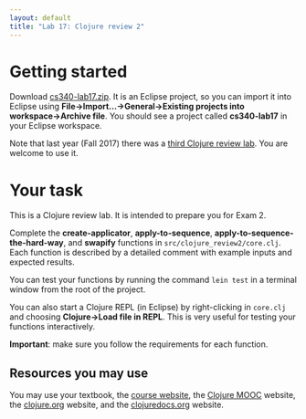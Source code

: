```yaml
---
layout: default
title: "Lab 17: Clojure review 2"
---
```


# Getting started

Download [cs340-lab17.zip](cs340-lab17.zip).  It is an Eclipse project, so you can import it into Eclipse using **File&rarr;Import...&rarr;General&rarr;Existing projects into workspace&rarr;Archive file**.  You should see a project called **cs340-lab17** in your Eclipse workspace.

<div class="callout">
Note that last year (Fall 2017) there was a <a href="https://ycpcs.github.io/cs340-fall2017/labs/lab18.html">third Clojure review lab</a>. You are welcome to use it.
</div>

# Your task

This is a Clojure review lab.  It is intended to prepare you for Exam 2.

Complete the **create-applicator**, **apply-to-sequence**, **apply-to-sequence-the-hard-way**, and **swapify** functions in `src/clojure_review2/core.clj`.  Each function is described by a detailed comment with example inputs and expected results.

You can test your functions by running the command `lein test` in a terminal window from the root of the project.

You can also start a Clojure REPL (in Eclipse) by right-clicking in `core.clj` and choosing **Clojure&rarr;Load file in REPL**.  This is very useful for testing your functions interactively.

<div class="callout"><b>Important</b>: make sure you follow the requirements for each function.</div>

## Resources you may use

You may use your textbook, the [course website](http://ycpcs.github.io/cs340-fall2014), the [Clojure MOOC](http://mooc.fi/courses/2014/clojure/) website, the [clojure.org](http://clojure.org/) website, and the [clojuredocs.org](http://clojuredocs.org/) website.

<!--
Note that this lab is not graded, but it is intended to be a (second) preview of Exam 2, so you should try to complete it using only the resources listed above (which you will also have access to for Exam 2.)

# Solutions

Here are my solutions: [lab17.clj](https://github.com/ycpcs/cs340-fall2016/blob/gh-pages/labs/lab17.clj).  **Do not look at these until you have completed all of the functions on your own.**
-->
